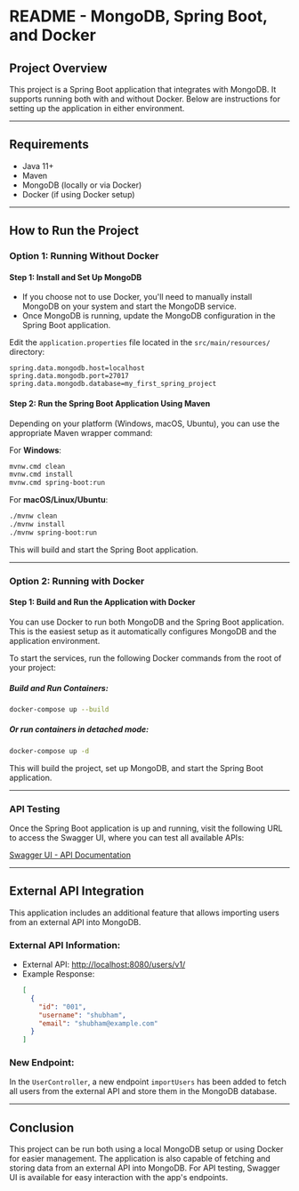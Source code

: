 # README - MongoDB, Spring Boot, and Docker

## Project Overview

This project is a Spring Boot application that integrates with MongoDB. It supports running both with and without Docker. Below are instructions for setting up the application in either environment.

---

## Requirements

- Java 11+
- Maven
- MongoDB (locally or via Docker)
- Docker (if using Docker setup)

---

## How to Run the Project

### **Option 1: Running Without Docker**

#### Step 1: Install and Set Up MongoDB

- If you choose not to use Docker, you'll need to manually install MongoDB on your system and start the MongoDB service.
- Once MongoDB is running, update the MongoDB configuration in the Spring Boot application.

Edit the `application.properties` file located in the `src/main/resources/` directory:

```properties
spring.data.mongodb.host=localhost
spring.data.mongodb.port=27017
spring.data.mongodb.database=my_first_spring_project
```

#### Step 2: Run the Spring Boot Application Using Maven

Depending on your platform (Windows, macOS, Ubuntu), you can use the appropriate Maven wrapper command:

For **Windows**:

```bash
mvnw.cmd clean
mvnw.cmd install
mvnw.cmd spring-boot:run
```

For **macOS/Linux/Ubuntu**:

```bash
./mvnw clean
./mvnw install
./mvnw spring-boot:run
```

This will build and start the Spring Boot application.

---

### **Option 2: Running with Docker**

#### Step 1: Build and Run the Application with Docker

You can use Docker to run both MongoDB and the Spring Boot application. This is the easiest setup as it automatically configures MongoDB and the application environment.

To start the services, run the following Docker commands from the root of your project:

##### Build and Run Containers:
```bash
docker-compose up --build
```

##### Or run containers in detached mode:
```bash
docker-compose up -d
```

This will build the project, set up MongoDB, and start the Spring Boot application.

---

### API Testing

Once the Spring Boot application is up and running, visit the following URL to access the Swagger UI, where you can test all available APIs:

[Swagger UI - API Documentation](http://localhost:8080/swagger-ui/index.html#/)

---

## External API Integration

This application includes an additional feature that allows importing users from an external API into MongoDB.

### External API Information:
- External API: [http://localhost:8080/users/v1/](http://localhost:8080/users/v1/)
- Example Response:
  ```json
  [
    {
      "id": "001",
      "username": "shubham",
      "email": "shubham@example.com"
    }
  ]
  ```

### New Endpoint:
In the `UserController`, a new endpoint `importUsers` has been added to fetch all users from the external API and store them in the MongoDB database.

---

## Conclusion

This project can be run both using a local MongoDB setup or using Docker for easier management. The application is also capable of fetching and storing data from an external API into MongoDB. For API testing, Swagger UI is available for easy interaction with the app's endpoints.

